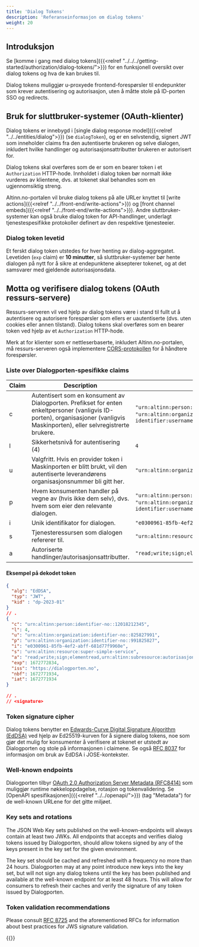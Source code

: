 ```yaml
---
title: 'Dialog Tokens'
description: 'Referanseinformasjon om dialog tokens'
weight: 20
---
```


## Introduksjon

Se [komme i gang med dialog tokens]({{<relref "../../../getting-started/authorization/dialog-tokens/">}}) for en funksjonell oversikt over dialog tokens og hva de kan brukes til.

Dialog tokens muliggjør u-proxyede frontend-forespørsler til endepunkter som krever autentisering og autorisasjon, uten å måtte stole på ID-porten SSO og redirects.

## Bruk for sluttbruker-systemer (OAuth-klienter)

Dialog tokens er innebygd i [single dialog response model]({{<relref "../../entities/dialog">}}) (se `dialogToken`), og er en selvstendig, signert JWT som inneholder claims fra den autentiserte brukeren og selve dialogen, inkludert hvilke handlinger og autorisasjonsattributter brukeren er autorisert for.

Dialog tokens skal overføres som de er som en bearer token i et `Authorization` HTTP-hode. Innholdet i dialog token bør normalt ikke vurderes av klientene, dvs. at tokenet skal behandles som en ugjennomsiktig streng.

Altinn.no-portalen vil bruke dialog tokens på alle URLer knyttet til [write actions]({{<relref "../../front-end/write-actions">}}) og [front channel embeds]({{<relref "../../front-end/write-actions">}}). Andre sluttbruker-systemer kan også bruke dialog token for API-handlinger, underlagt tjenestespesifikke protokoller definert av den respektive tjenesteeier.

### Dialog token levetid

Et ferskt dialog token utstedes for hver henting av dialog-aggregatet. Levetiden (`exp` claim) er **10 minutter**, så sluttbruker-systemer bør hente dialogen på nytt for å sikre at endepunktene aksepterer tokenet, og at det samsvarer med gjeldende autorisasjonsdata.

## Motta og verifisere dialog tokens (OAuth ressurs-servere)

Ressurs-serveren vil ved hjelp av dialog tokens være i stand til fullt ut å autentisere og autorisere forespørsler som ellers er uautentiserte (dvs. uten cookies eller annen tilstand). Dialog tokens skal overføres som en bearer token ved hjelp av et `Authorization` HTTP-hode.

Merk at for klienter som er nettleserbaserte, inkludert Altinn.no-portalen, må ressurs-serveren også implementere [CORS-protokollen](https://developer.mozilla.org/en-US/docs/Web/HTTP/CORS) for å håndtere forespørsler.

### Liste over Dialogporten-spesifikke claims

| Claim            | Description                                                                                                                                                        | Example                                                                           |
|------------------|--------------------------------------------------------------------------------------------------------------------------------------------------------------------|-----------------------------------------------------------------------------------|
| c                | Autentisert som en konsument av Dialogporten. Prefikset for enten enkeltpersoner (vanligvis ID-porten), organisasjoner (vanligvis Maskinporten), eller selvregistrerte brukere. | `"urn:altinn:person:identifier-no::12018212345` `"urn:altinn:organization:identifier-no::991825827"` `"urn:altinn:party-identifier:username::someemail@example.com"` |
| l                | Sikkerhetsnivå for autentisering (4)                                                                                                                                | `4`                                                                               |
| u                | Valgfritt. Hvis en provider token i Maskinporten er blitt brukt, vil den autentiserte leverandørens organisasjonsnummer bli gitt her.                                     | `"urn:altinn:organization:identifier-no::991825827"`                                                                  |
| p                | Hvem konsumenten handler på vegne av (hvis ikke dem selv), dvs. hvem som eier den relevante dialogen.                                                                 | `"urn:altinn:person:identifier-no::12018212345"` `"urn:altinn:organization:identifier-no::991825827"`  `"urn:altinn:party-identifier:username::someemail@example.com"` |
| i                | Unik identifikator for dialogen.                                                                                                                                  | `"e0300961-85fb-4ef2-abff-681d77f9960e"`                                           |
| s                | Tjenesteressursen som dialogen refererer til.                                                                                                                   | `"urn:altinn:resource:super-simple-service"`                                      |
| a                | Autoriserte handlinger/autorisasjonsattributter.                                                                                                                        | `"read;write;sign;elementread,urn:altinn:subresource:authorizationattribute1"`                                    |

#### Eksempel på dekodet token

```json
{
  "alg": "EdDSA",
  "typ": "JWT",
  "kid" : "dp-2023-01" 
}
// .
{
  "c": "urn:altinn:person:identifier-no::12018212345", 
  "l": 4,  
  "u": "urn:altinn:organization:identifier-no::825827991",
  "p": "urn:altinn:organization:identifier-no::991825827", 
  "i": "e0300961-85fb-4ef2-abff-681d77f9960e",
  "s": "urn:altinn:resource:super-simple-service",
  "a": "read;write;sign;elementread,urn:altinn:subresource:autorisasjonsattributt1",
  "exp": 1672772834,
  "iss": "https://dialogporten.no",
  "nbf": 1672771934,
  "iat": 1672771934 
}
 
// .
// <signature>
```
### Token signature cipher

Dialog tokens benytter en [Edwards-Curve Digital Signature Algorithm (EdDSA)](https://datatracker.ietf.org/doc/html/rfc8032) ved hjelp av Ed25519-kurven for å signere dialog tokens, noe som gjør det mulig for konsumenter å verifisere at tokenet er utstedt av Dialogporten og stole på informasjonen i claimene. Se også [RFC 8037](https://datatracker.ietf.org/doc/html/rfc8037) for informasjon om bruk av EdDSA i JOSE-kontekster.

### Well-known endpoints

Dialogporten tilbyr [OAuth 2.0 Authorization Server Metadata (RFC8414)](https://datatracker.ietf.org/doc/html/rfc8414) som muliggjør runtime nøkkeloppdagelse, rotasjon og tokenvalidering. Se [OpenAPI spesifikasjonen]({{<relref "../../openapi/">}}) (tag "Metadata") for de well-known URLene for det gitte miljøet.

### Key sets and rotations
The JSON Web Key sets published on the well-known-endpoints will always contain at least two JWKs. All endpoints that accepts and verifies dialog tokens issued by Dialogporten, should allow tokens signed by any of the keys present in the key set for the given environment. 

The key set should be cached and refreshed with a frequency no more than 24 hours. Dialogporten may at any point introduce new keys into the key set, but will not sign any dialog tokens until the key has been published and available at the well-known endpoint for at least 48 hours. This will allow for consumers to refresh their caches and verify the signature of any token issued by Dialogporten.

### Token validation recommendations
Please consult [RFC 8725](https://datatracker.ietf.org/doc/html/rfc8725) and the aforementioned RFCs for information about best practices for JWS signature validation.


{{<children />}}